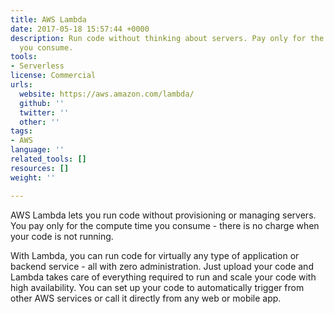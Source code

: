 ```yaml
---
title: AWS Lambda
date: 2017-05-18 15:57:44 +0000
description: Run code without thinking about servers. Pay only for the compute time
  you consume.
tools:
- Serverless
license: Commercial
urls:
  website: https://aws.amazon.com/lambda/
  github: ''
  twitter: ''
  other: ''
tags:
- AWS
language: ''
related_tools: []
resources: []
weight: ''

---
```

AWS Lambda lets you run code without provisioning or managing servers. You pay only for the compute time you consume - there is no charge when your code is not running.

With Lambda, you can run code for virtually any type of application or backend service - all with zero administration. Just upload your code and Lambda takes care of everything required to run and scale your code with high availability. You can set up your code to automatically trigger from other AWS services or call it directly from any web or mobile app.